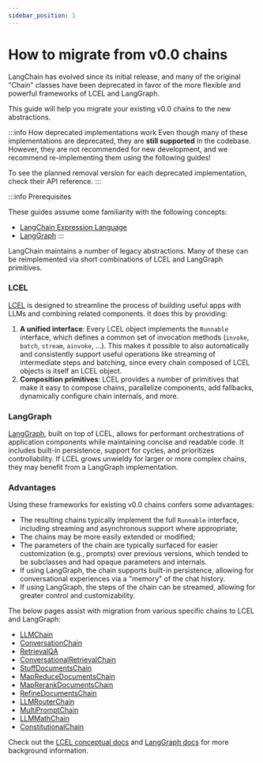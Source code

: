 ```yaml
---
sidebar_position: 1
---
```

# How to migrate from v0.0 chains

LangChain has evolved since its initial release, and many of the original "Chain" classes 
have been deprecated in favor of the more flexible and powerful frameworks of LCEL and LangGraph. 

This guide will help you migrate your existing v0.0 chains to the new abstractions.

:::info How deprecated implementations work
Even though many of these implementations are deprecated, they are **still supported** in the codebase. 
However, they are not recommended for new development, and we recommend re-implementing them using the following guides!

To see the planned removal version for each deprecated implementation, check their API reference.
:::

:::info Prerequisites

These guides assume some familiarity with the following concepts:
- [LangChain Expression Language](/docs/concepts/lcel)
- [LangGraph](https://langchain-ai.github.io/langgraph/)
:::

LangChain maintains a number of legacy abstractions. Many of these can be reimplemented via short combinations of LCEL and LangGraph primitives.

### LCEL
[LCEL](/docs/concepts/lcel) is designed to streamline the process of building useful apps with LLMs and combining related components. It does this by providing:

1. **A unified interface**: Every LCEL object implements the `Runnable` interface, which defines a common set of invocation methods (`invoke`, `batch`, `stream`, `ainvoke`, ...). This makes it possible to also automatically and consistently support useful operations like streaming of intermediate steps and batching, since every chain composed of LCEL objects is itself an LCEL object.
2. **Composition primitives**: LCEL provides a number of primitives that make it easy to compose chains, parallelize components, add fallbacks, dynamically configure chain internals, and more.

### LangGraph
[LangGraph](https://langchain-ai.github.io/langgraph/), built on top of LCEL, allows for performant orchestrations of application components while maintaining concise and readable code. It includes built-in persistence, support for cycles, and prioritizes controllability.
If LCEL grows unwieldy for larger or more complex chains, they may benefit from a LangGraph implementation.

### Advantages
Using these frameworks for existing v0.0 chains confers some advantages:

- The resulting chains typically implement the full `Runnable` interface, including streaming and asynchronous support where appropriate;
- The chains may be more easily extended or modified;
- The parameters of the chain are typically surfaced for easier customization (e.g., prompts) over previous versions, which tended to be subclasses and had opaque parameters and internals.
- If using LangGraph, the chain supports built-in persistence, allowing for conversational experiences via a "memory" of the chat history.
- If using LangGraph, the steps of the chain can be streamed, allowing for greater control and customizability.


The below pages assist with migration from various specific chains to LCEL and LangGraph:

- [LLMChain](./llm_chain.ipynb)
- [ConversationChain](./conversation_chain.ipynb)
- [RetrievalQA](./retrieval_qa.ipynb)
- [ConversationalRetrievalChain](./conversation_retrieval_chain.ipynb)
- [StuffDocumentsChain](./stuff_docs_chain.ipynb)
- [MapReduceDocumentsChain](./map_reduce_chain.ipynb)
- [MapRerankDocumentsChain](./map_rerank_docs_chain.ipynb)
- [RefineDocumentsChain](./refine_docs_chain.ipynb)
- [LLMRouterChain](./llm_router_chain.ipynb)
- [MultiPromptChain](./multi_prompt_chain.ipynb)
- [LLMMathChain](./llm_math_chain.ipynb)
- [ConstitutionalChain](./constitutional_chain.ipynb)

Check out the [LCEL conceptual docs](/docs/concepts/lcel) and [LangGraph docs](https://langchain-ai.github.io/langgraph/) for more background information.
